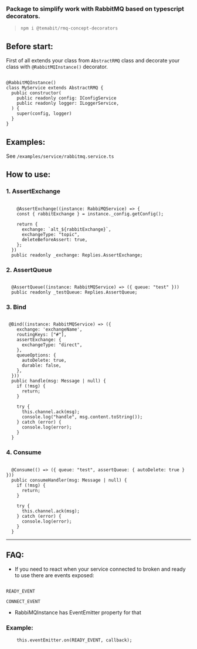 ### Package to simplify work with RabbitMQ based on typescript decorators.

> `npm i @temabit/rmq-concept-decorators`

## Before start:

First of all extends your class from `AbstractRMQ` class and decorate your class with `@RabbitMQInstance()` decorator.

```

@RabbitMQInstance()
class MyService extends AbstractRMQ {
  public constructor(
    public readonly config: IConfigService
    public readonly logger: ILoggerService,
  ) {
    super(config, logger)
  }
}

```

## Examples:

See `/examples/service/rabbitmq.service.ts`

## How to use:

### 1. AssertExchange

```

    @AssertExchange((instance: RabbiMQService) => {
    const { rabbitExchange } = instance._config.getConfig();

    return {
      exchange: `alt_${rabbitExchange}`,
      exchangeType: "topic",
      deleteBeforeAssert: true,
    };
  })
  public readonly _exchange: Replies.AssertExchange;

```

### 2. AssertQueue

```

  @AssertQueue((instance: RabbitMQService) => ({ queue: "test" }))
  public readonly _testQueue: Replies.AssertQueue;

```

### 3. Bind

```

 @Bind((instance: RabbitMQService) => ({
    exchange: 'exchangeName',
    routingKeys: ["#"],
    assertExchange: {
      exchangeType: "direct",
    },
    queueOptions: {
      autoDelete: true,
      durable: false,
    },
  }))
  public handle(msg: Message | null) {
    if (!msg) {
      return;
    }

    try {
      this.channel.ack(msg);
      console.log("handle", msg.content.toString());
    } catch (error) {
      console.log(error);
    }
  }

```

### 4. Consume

```

  @Consume(() => ({ queue: "test", assertQueue: { autoDelete: true } }))
  public consumeHandler(msg: Message | null) {
    if (!msg) {
      return;
    }

    try {
      this.channel.ack(msg);
    } catch (error) {
      console.log(error);
    }
  }

```

---

## FAQ:

- If you need to react when your service connected to broken and ready to use there are events exposed:

```

READY_EVENT

CONNECT_EVENT

```

- RabbiMQInstance has EventEmitter property for that

### Example:

```
    this.eventEmitter.on(READY_EVENT, callback);
```
